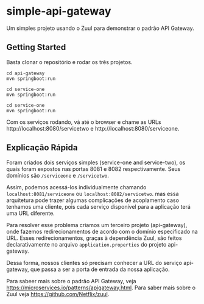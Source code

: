 # simple-api-gateway
Um simples projeto usando o Zuul para demonstrar o padrão API Gateway.

## Getting Started
Basta clonar o repositório e rodar os três projetos.
```
cd api-gateway
mvn springboot:run

cd service-one
mvn springboot:run

cd service-one
mvn springboot:run
```

Com os serviços rodando, vá até o browser e chame as URLs http://localhost:8080/servicetwo e http://localhost:8080/serviceone.

## Explicação Rápida
Foram criados dois serviços simples (service-one and service-two), os quais foram expostos nas portas 8081 e 8082 respectivamente.
Seus domínios são `/serviceone` e `/servicetwo`.

Assim, podemos acessá-los individualmente chamando `localhost:8081/serviceone` ou `localhost:8082/servicetwo`.
mas essa arquitetura pode trazer algumas complicações de acoplamento caso tenhamos uma cliente, pois cada serviço disponível para 
a aplicação terá uma URL diferente.

Para resolver esse problema criamos um terceiro projeto (api-gateway), onde fazemos redirecionamentos de acordo com o domínio especificado na URL. 
Esses redirecionamentos, graças à dependência Zuul, são feitos declarativamente no arquivo `application.properties` do projeto api-gateway.

Dessa forma, nossos clientes só precisam conhecer a URL do serviço api-gateway, que passa a ser a porta de entrada da nossa aplicação.

Para sabeer mais sobre o padrão API Gateway, veja https://microservices.io/patterns/apigateway.html.
Para saber mais sobre o Zuul veja https://github.com/Netflix/zuul.
